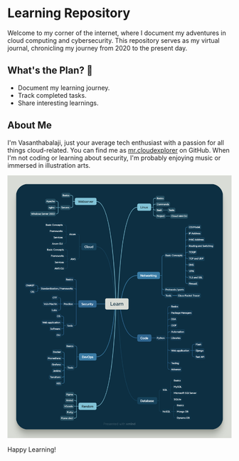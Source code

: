# Learning Repository

Welcome to my corner of the internet, where I document my adventures in cloud computing and cybersecurity. This repository serves as my virtual journal, chronicling my journey from 2020 to the present day.

## What's the Plan? 🤔
- Document my learning journey.
- Track completed tasks.
- Share interesting learnings.

## About Me
I'm Vasanthabalaji, just your average tech enthusiast with a passion for all things cloud-related. You can find me as [mr.cloudexplorer](https://github.com/Vasanthabalaji01) on GitHub. When I'm not coding or learning about security, I'm probably enjoying music or immersed in illustration arts.

![Learning](Learn.png)

Happy Learning!
